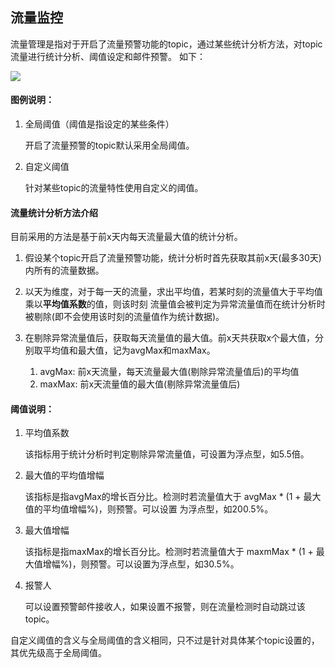 ## 流量监控

流量管理是指对于开启了流量预警功能的topic，通过某些统计分析方法，对topic流量进行统计分析、阈值设定和邮件预警。
如下：

<img src="img/trafficMonitor.png" class="img-wiki">

#### 图例说明：

1. 全局阈值（阈值是指设定的某些条件）

   开启了流量预警的topic默认采用全局阈值。

2. 自定义阈值

   针对某些topic的流量特性使用自定义的阈值。

#### 流量统计分析方法介绍
目前采用的方法是基于前x天内每天流量最大值的统计分析。 

1. 假设某个topic开启了流量预警功能，统计分析时首先获取其前x天(最多30天)内所有的流量数据。

2. 以天为维度，对于每一天的流量，求出平均值，若某时刻的流量值大于平均值乘以**平均值系数**的值，则该时刻
流量值会被判定为异常流量值而在统计分析时被剔除(即不会使用该时刻的流量值作为统计数据)。

3. 在剔除异常流量值后，获取每天流量值的最大值。前x天共获取x个最大值，分别取平均值和最大值，记为avgMax和maxMax。
    1. avgMax: 前x天流量，每天流量最大值(剔除异常流量值后)的平均值
    2. maxMax: 前x天流量值的最大值(剔除异常流量值后)

#### 阈值说明：

1. 平均值系数

   该指标用于统计分析时判定剔除异常流量值，可设置为浮点型，如5.5倍。

2. 最大值的平均值增幅

    该指标是指avgMax的增长百分比。检测时若流量值大于 avgMax * (1 + 最大值的平均值增幅%)，则预警。可以设置
为浮点型，如200.5%。

3. 最大值增幅

   该指标是指maxMax的增长百分比。检测时若流量值大于 maxmMax * (1 + 最大值增幅%)，则预警。可以设置为浮点型，如30.5%。

4. 报警人

   可以设置预警邮件接收人，如果设置不报警，则在流量检测时自动跳过该topic。

自定义阈值的含义与全局阈值的含义相同，只不过是针对具体某个topic设置的，其优先级高于全局阈值。